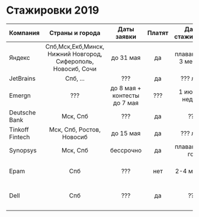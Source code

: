 # Стажировки 2019
| Компания        | Страны и города                                               | Даты заявки                  | Платят | Даты стажировки     | Языки и технологии      | Ссылка                                                                            |
| :---            | :---:                                                         | :---:                        | :--:   | :---:               | :---                    | :---                                                                              |
| Яндекс          | Спб,Мск,Екб,Минск, Нижний Новгород, Сиферополь, Новосиб, Сочи | до 31 мая                    | да     | плавающие, 3 месяца | Много всего             | [тык](hhtps://www.yandex.ru/yaintern/)                                            |
| JetBrains       | Спб, ...                                                      | ???                          | да     | ??? лето            | ???                     | ???                                                                               |
| Emergn          | ???                                                           | до 8 мая + контесты до 7 мая | ???    | 1 июля, 3 недели    | Java, JS, Spring, TS    | [тык](https://www.emergn.com/summer-practice/)                                    |
| Deutsche Bank   | Мск, Спб                                                      | ???                          | да     | ???                 | ???                     | [тык](https://dbtc-career.ru/internship/)                                         |
| Tinkoff Fintech | Мск, Спб, Ростов, Новосиб                                     | до 15 мая                    | да     | ???    лето         | Много всего             | [тык](https://fintech.tinkoff.ru/internships/about)                               |
| Synopsys        | Мск, Спб                                                      | бессрочно                    | да     | плавающие, год      | C++ compilers           | [тык](https://www.synopsys.com/company/synopsys-careers/Internships.html)         |
| Epam            | Спб                                                           | ???                          | нет    | 2-4 месяца          | Python, devops, testing | [тык](https://www.epam-group.ru/careers/trainings/training-listings/training.241) |
| Dell            | Спб                                                           | ???                          | да     | ???                 | Python, Java, C++, OS   | [тык](https://jobs.dell.com/job/st-petersburg/undergraduate-intern/375/10629814)  |
|                 |                                                               |                              |        |                     |                         |                                                                                   |
